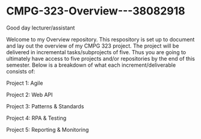 # CMPG-323-Overview---38082918
Good day lecturer/assistant

Welcome to my Overview repository. This respository is set up to document and lay out the overview of my CMPG 323 project.
The project will be delivered in incremental tasks/subprojects of five. Thus you are going to ultimately have access to five
projects and/or repositories by the end of this semester. Below is a breakdown of what each increment/deliverable consists of:

Project 1: Agile

Project 2: Web API

Project 3: Patterns & Standards

Project 4: RPA & Testing

Project 5: Reporting & Monitoring

